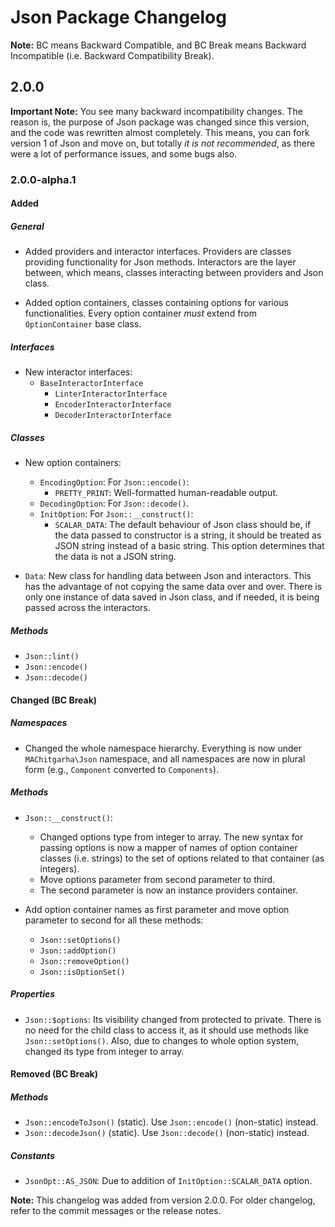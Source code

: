 # Json Package Changelog

**Note:** BC means Backward Compatible, and BC Break means Backward Incompatible (i.e. Backward Compatibility Break).

## 2.0.0

**Important Note:** You see many backward incompatibility changes. The reason is, the purpose of Json package was changed since this version, and the code was rewritten almost completely. This means, you can fork version 1 of Json and move on, but totally _it is not recommended_, as there were a lot of performance issues, and some bugs also.

### 2.0.0-alpha.1

#### Added

##### General

-   Added providers and interactor interfaces. Providers are classes providing functionality for Json methods. Interactors are the layer between, which means, classes interacting between providers and Json class.

-   Added option containers, classes containing options for various functionalities. Every option container _must_ extend from `OptionContainer` base class.

##### Interfaces

-   New interactor interfaces:
    -   `BaseInteractorInterface`
        -   `LinterInteractorInterface`
        -   `EncoderInteractorInterface`
        -   `DecoderInteractorInterface`

##### Classes

-   New option containers:
    -   `EncodingOption`: For `Json::encode()`:
        -   `PRETTY_PRINT`: Well-formatted human-readable output.
    -   `DecodingOption`: For `Json::decode()`.
    -   `InitOption`: For `Json::__construct()`:
        -   `SCALAR_DATA`: The default behaviour of Json class should be, if the data passed to constructor is a string, it should be treated as JSON string instead of a basic string. This option determines that the data is not a JSON string.

-   `Data`: New class for handling data between Json and interactors. This has the advantage of not copying the same data over and over. There is only one instance of data saved in Json class, and if needed, it is being passed across the interactors.

##### Methods

-   `Json::lint()`
-   `Json::encode()`
-   `Json::decode()`

#### Changed (BC Break)

##### Namespaces

-   Changed the whole namespace hierarchy. Everything is now under `MAChitgarha\Json` namespace, and all namespaces are now in plural form (e.g., `Component` converted to `Components`).

##### Methods

-   `Json::__construct()`:
    -   Changed options type from integer to array. The new syntax for passing options is now a mapper of names of option container classes (i.e. strings) to the set of options related to that container (as integers).
    -   Move options parameter from second parameter to third.
    -   The second parameter is now an instance providers container.

-   Add option container names as first parameter and move option parameter to second for all these methods:
    -   `Json::setOptions()`
    -   `Json::addOption()`
    -   `Json::removeOption()`
    -   `Json::isOptionSet()`

##### Properties

-   `Json::$options`: Its visibility changed from protected to private. There is no need for the child class to access it, as it should use methods like `Json::setOptions()`. Also, due to changes to whole option system, changed its type from integer to array.

#### Removed (BC Break)

##### Methods

-   `Json::encodeToJson()` (static). Use `Json::encode()` (non-static) instead.
-   `Json::decodeJson()` (static). Use `Json::decode()` (non-static) instead.

##### Constants

-   `JsonOpt::AS_JSON`: Due to addition of `InitOption::SCALAR_DATA` option.

**Note:** This changelog was added from version 2.0.0. For older changelog, refer to the commit messages or the release notes.
